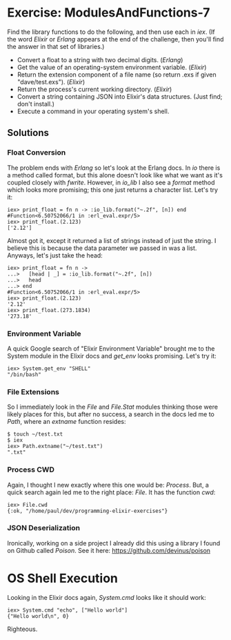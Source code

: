 # Exercise: ModulesAndFunctions-7
Find the library functions to do the following, and then use each in *iex*. (If the word *Elixir* or *Erlang* appears at the end of the challenge, then you'll find the answer in that set of libraries.)

- Convert a float to a string with two decimal digits. (*Erlang*)
- Get the value of an operating-system environment variable. (*Elixir*)
- Return the extension component of a file name (so return .exs if given "dave/test.exs"). (*Elixir*)
- Return the process's current working directory. (*Elixir*)
- Convert a string containing JSON into Elixir's data structures. (Just find; don't install.)
- Execute a command in your operating system's shell.

## Solutions

### Float Conversion
The problem ends with *Erlang* so let's look at the Erlang docs. In *io* there is a method called format, but this alone doesn't look like what we want as it's coupled closely with *fwrite*. However, in *io_lib* I also see a *format* method which looks more promising; this one just returns a character list. Let's try it:
```
iex> print_float = fn n -> :io_lib.format("~.2f", [n]) end  
#Function<6.50752066/1 in :erl_eval.expr/5>  
iex> print_float.(2.123)  
['2.12']  
```

Almost got it, except it returned a list of strings instead of just the string. I believe this is because the data parameter we passed in was a list. Anyways, let's just take the head:
```
iex> print_float = fn n ->  
...>   [head | _] = :io_lib.format("~.2f", [n])  
...>   head  
...> end  
#Function<6.50752066/1 in :erl_eval.expr/5>  
iex> print_float.(2.123)  
'2.12'  
iex> print_float.(273.1834)  
'273.18'  
```

### Environment Variable
A quick Google search of "Elixir Environment Variable" brought me to the System module in the Elixir docs and *get_env* looks promising. Let's try it:
```
iex> System.get_env "SHELL"  
"/bin/bash"  
```

### File Extensions
So I immediately look in the *File* and *File.Stat* modules thinking those were likely places for this, but after no success, a search in the docs led me to *Path*, where an *extname* function resides:
```
$ touch ~/test.txt
$ iex
iex> Path.extname("~/test.txt")
".txt"
```

### Process CWD
Again, I thought I new exactly where this one would be: *Process*. But, a quick search again led me to the right place: *File*. It has the function *cwd*:
```
iex> File.cwd
{:ok, "/home/paul/dev/programming-elixir-exercises"}
```

### JSON Deserialization
Ironically, working on a side project I already did this using a library I found on Github called *Poison*. See it here:
https://github.com/devinus/poison

# OS Shell Execution
Looking in the Elixir docs again, *System.cmd* looks like it should work:
```
iex> System.cmd "echo", ["Hello world"]
{"Hello world\n", 0}
```

Righteous.
